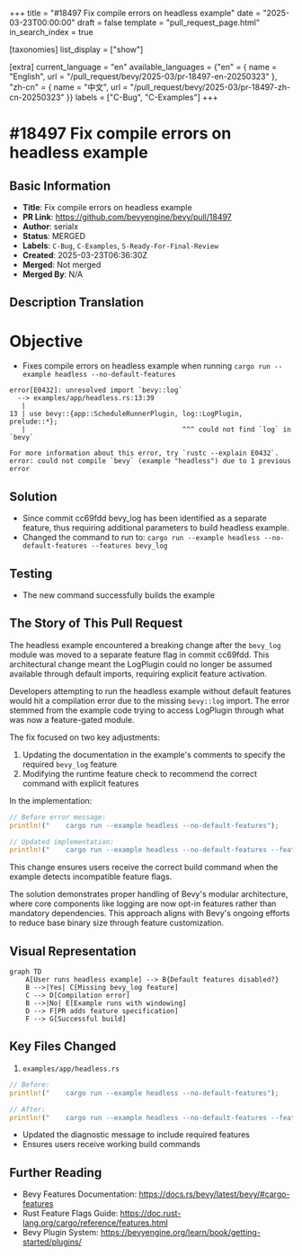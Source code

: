 +++
title = "#18497 Fix compile errors on headless example"
date = "2025-03-23T00:00:00"
draft = false
template = "pull_request_page.html"
in_search_index = true

[taxonomies]
list_display = ["show"]

[extra]
current_language = "en"
available_languages = {"en" = { name = "English", url = "/pull_request/bevy/2025-03/pr-18497-en-20250323" }, "zh-cn" = { name = "中文", url = "/pull_request/bevy/2025-03/pr-18497-zh-cn-20250323" }}
labels = ["C-Bug", "C-Examples"]
+++

# #18497 Fix compile errors on headless example

## Basic Information
- **Title**: Fix compile errors on headless example
- **PR Link**: https://github.com/bevyengine/bevy/pull/18497
- **Author**: serialx
- **Status**: MERGED
- **Labels**: `C-Bug`, `C-Examples`, `S-Ready-For-Final-Review`
- **Created**: 2025-03-23T06:36:30Z
- **Merged**: Not merged
- **Merged By**: N/A

## Description Translation
# Objective

- Fixes compile errors on headless example when running `cargo run --example headless --no-default-features`

```
error[E0432]: unresolved import `bevy::log`
  --> examples/app/headless.rs:13:39
   |
13 | use bevy::{app::ScheduleRunnerPlugin, log::LogPlugin, prelude::*};
   |                                       ^^^ could not find `log` in `bevy`

For more information about this error, try `rustc --explain E0432`.
error: could not compile `bevy` (example "headless") due to 1 previous error
```

## Solution

- Since commit cc69fdd bevy_log has been identified as a separate feature, thus requiring additional parameters to build headless example.
- Changed the command to run to: `cargo run --example headless --no-default-features --features bevy_log`

## Testing

- The new command successfully builds the example

## The Story of This Pull Request

The headless example encountered a breaking change after the `bevy_log` module was moved to a separate feature flag in commit cc69fdd. This architectural change meant the LogPlugin could no longer be assumed available through default imports, requiring explicit feature activation.

Developers attempting to run the headless example without default features would hit a compilation error due to the missing `bevy::log` import. The error stemmed from the example code trying to access LogPlugin through what was now a feature-gated module.

The fix focused on two key adjustments:
1. Updating the documentation in the example's comments to specify the required `bevy_log` feature
2. Modifying the runtime feature check to recommend the correct command with explicit features

In the implementation:
```rust
// Before error message:
println!("    cargo run --example headless --no-default-features");

// Updated implementation:
println!("    cargo run --example headless --no-default-features --features bevy_log");
```
This change ensures users receive the correct build command when the example detects incompatible feature flags.

The solution demonstrates proper handling of Bevy's modular architecture, where core components like logging are now opt-in features rather than mandatory dependencies. This approach aligns with Bevy's ongoing efforts to reduce base binary size through feature customization.

## Visual Representation

```mermaid
graph TD
    A[User runs headless example] --> B{Default features disabled?}
    B -->|Yes| C[Missing bevy_log feature]
    C --> D[Compilation error]
    B -->|No| E[Example runs with windowing]
    D --> F[PR adds feature specification]
    F --> G[Successful build]
```

## Key Files Changed

1. `examples/app/headless.rs`
```rust
// Before:
println!("    cargo run --example headless --no-default-features");

// After:
println!("    cargo run --example headless --no-default-features --features bevy_log");
```
- Updated the diagnostic message to include required features
- Ensures users receive working build commands

## Further Reading

- Bevy Features Documentation: https://docs.rs/bevy/latest/bevy/#cargo-features
- Rust Feature Flags Guide: https://doc.rust-lang.org/cargo/reference/features.html
- Bevy Plugin System: https://bevyengine.org/learn/book/getting-started/plugins/